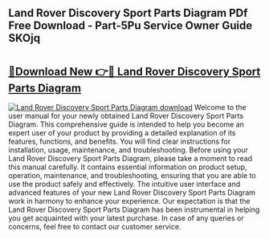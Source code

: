 ## Land Rover Discovery Sport Parts Diagram PDf Free Download - Part-5Pu Service Owner Guide SKOjq

# <h2><a href="http://dfk3u7d.blite.top/?on=Land+Rover+Discovery+Sport+Parts+Diagram">🔗Download New 👉🔴 Land Rover Discovery Sport Parts Diagram</a></h2>

[![Land Rover Discovery Sport Parts Diagram download](https://i.imgur.com/lujVjoI.png)](http://dfk3u7d.blite.top/?on=Land+Rover+Discovery+Sport+Parts+Diagram)
Welcome to the user manual for your newly obtained Land Rover Discovery Sport Parts Diagram. This comprehensive guide is intended to help you become an expert user of your product by providing a detailed explanation of its features, functions, and benefits. You will find clear instructions for installation, usage, maintenance, and troubleshooting. Before using your Land Rover Discovery Sport Parts Diagram, please take a moment to read this manual carefully. It contains essential information on product setup, operation, maintenance, and troubleshooting, ensuring that you are able to use the product safely and effectively. The intuitive user interface and advanced features of your new Land Rover Discovery Sport Parts Diagram work in harmony to enhance your experience. Our expectation is that the Land Rover Discovery Sport Parts Diagram has been instrumental in helping you get acquainted with your latest purchase. In case of any queries or concerns, feel free to contact our customer service.
